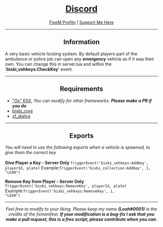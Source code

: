 <h1 align='center'><a href='https://discord.gg/sBfSsEjgMT'>Discord</a></h1>
<p align='center'><a href='https://forum.cfx.re/u/Leah_UK/summary'>FiveM Profile</a> | <a href='https://ko-fi.com/bixbi'>Support Me Here</a><br></p>

---

<h2 align='center'>Information</h2>

A very basic vehicle locking system. By default players part of the ambulance or police job can open any <b>emergency</b> vehicle as if it was their own. You can change this in server.lua and within the '<b>bixbi_vehkeys:CheckKey</b>' event.

---

<h2 align='center'>Requirements</h2>

- <a href='https://github.com/overextended/es_extended'>"Ox" ESX</a>,<i> You can modify for other frameworks. <b>Please make a PR if you do</b></i>
- <a href='https://github.com/Leah-UK/bixbi_core'>bixbi_core</a>
- <a href='https://github.com/zf-development/zf_dialog'>zf_dialog</a>

---

<h2 align='center'>Exports</h2>
<i>You will need to use the following exports when a vehicle is spawned, to give them the correct key</i>
</br>
</br>
<b>Give Player a Key - Server Only</b>
<code>TriggerEvent('bixbi_vehkeys:AddKey', playerId, plate)</code>
Example:<code>TriggerEvent('bixbi_collection:AddKey', 1, "LE4H")</code>

<b>Remove Key from Player - Server Only</b>
<code>TriggerEvent('bixbi_vehkeys:RemoveKey', playerId, plate)</code>
Example:<code>TriggerEvent('bixbi_vehkeys:RemoveKey', 1, "LE4H")</code>

---
<p align='center'><i>Feel free to modify to your liking. Please keep my name <b>(Leah#0001)</b> in the credits of the fxmanifest. <b>If your modification is a bug-fix I ask that you make a pull request, this is a free script; please contribute when you can.</b></i></p>

